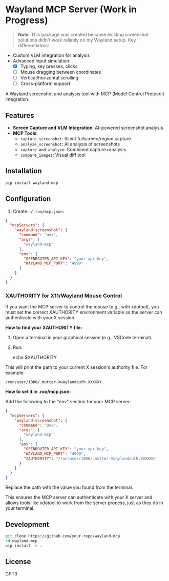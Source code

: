 # Wayland MCP Server (Work in Progress)

> **Note**: This package was created because existing screenshot solutions didn't work reliably on my Wayland setup. Key differentiators:

- Custom VLM integration for analysis
- Advanced input simulation:
  - [x] Typing, key presses, clicks
  - [ ] Mouse dragging between coordinates
  - [ ] Vertical/horizontal scrolling
  - [ ] Cross-platform support

A Wayland screenshot and analysis tool with MCP (Model Control Protocol) integration.

## Features

- **Screen Capture and VLM Integration**: AI-powered screenshot analysis
- **MCP Tools**:
  - `capture_screenshot`: Silent fullscreen/region capture
  - `analyze_screenshot`: AI analysis of screenshots
  - `capture_and_analyze`: Combined capture+analysis
  - `compare_images`: Visual diff tool

## Installation

```bash
pip install wayland-mcp
```

## Configuration

1. Create `~/.roo/mcp.json`:
```json
{
  "mcpServers": {
    "wayland-screenshot": {
      "command": "uvx",
      "args": [
        "wayland-mcp"
      ],
      "env": {
        "OPENROUTER_API_KEY": "your-api-key",
        "WAYLAND_MCP_PORT": "4999"
      }
    }
  }
}
```
### XAUTHORITY for X11/Wayland Mouse Control

If you want the MCP server to control the mouse (e.g., with xdotool), you must set the correct XAUTHORITY environment variable so the server can authenticate with your X session.

**How to find your XAUTHORITY file:**

1. Open a terminal in your graphical session (e.g., VSCode terminal).
2. Run:

    echo $XAUTHORITY

This will print the path to your current X session's authority file. For example:

    /run/user/1000/.mutter-Xwaylandauth.XXXXXX

**How to set it in .roo/mcp.json:**

Add the following to the "env" section for your MCP server:

```json
{
  "mcpServers": {
    "wayland-screenshot": {
      "command": "uvx",
      "args": [
        "wayland-mcp"
      ],
      "env": {
        "OPENROUTER_API_KEY": "your-api-key",
        "WAYLAND_MCP_PORT": "4999",
        "XAUTHORITY": "/run/user/1000/.mutter-Xwaylandauth.XXXXXX"
      }
    }
  }
}
```

Replace the path with the value you found from the terminal.

This ensures the MCP server can authenticate with your X server and allows tools like xdotool to work from the server process, just as they do in your terminal.


## Development

```bash
git clone https://github.com/your-repo/wayland-mcp
cd wayland-mcp
pip install -e .
```

## License

GPT3
